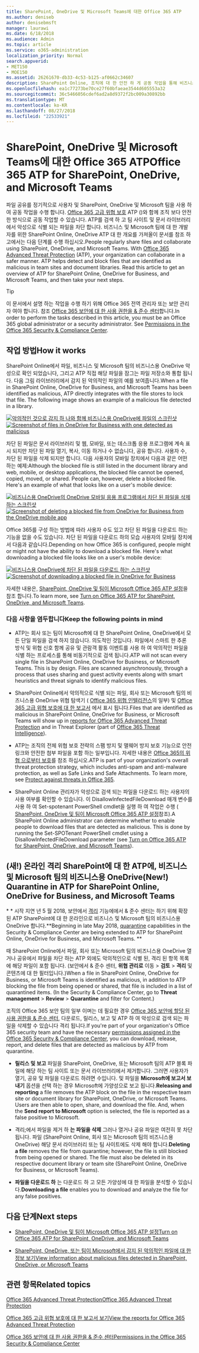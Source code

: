 ```yaml
---
title: SharePoint, OneDrive 및 Microsoft Teams에 대한 Office 365 ATP
ms.author: deniseb
author: denisebmsft
manager: laurawi
ms.date: 6/18/2018
ms.audience: Admin
ms.topic: article
ms.service: o365-administration
localization_priority: Normal
search.appverid:
- MET150
- MOE150
ms.assetid: 26261670-db33-4c53-b125-af0662c34607
description: SharePoint Online, 조직에 대 한 안전 하 게 공동 작업을 통해 비즈니스 및 Microsoft 팀의 비즈니스용 OneDrive의 파일을 Office 365 고급 위협 보호를 확장 합니다.
ms.openlocfilehash: ea1c77273be70ce27f60bfaeae3544d605553a32
ms.sourcegitcommit: 36c5466056cdef6ad2a8d9372f2bc009a30892bb
ms.translationtype: MT
ms.contentlocale: ko-KR
ms.lasthandoff: 08/27/2018
ms.locfileid: "22533921"
---
```

# <a name="office-365-atp-for-sharepoint-onedrive-and-microsoft-teams"></a><span data-ttu-id="cfa11-103">SharePoint, OneDrive 및 Microsoft Teams에 대한 Office 365 ATP</span><span class="sxs-lookup"><span data-stu-id="cfa11-103">Office 365 ATP for SharePoint, OneDrive, and Microsoft Teams</span></span>

<span data-ttu-id="cfa11-p101">파일 공유를 정기적으로 사용자 및 SharePoint, OneDrive 및 Microsoft 팀을 사용 하 여 공동 작업을 수행 합니다. [Office 365 고급 위협 보호](office-365-atp.md) ATP ()와 함께 조직 보다 안전한 방식으로 공동 작업할 수 있습니다. ATP를 검색 하 고 팀 사이트 및 문서 라이브러리에서 악성으로 식별 되는 파일을 차단 합니다. 비즈니스 및 Microsoft 팀에 대 한 개발자를 위한 SharePoint Online, OneDrive ATP 대 한 개요를 가져올이 문서를 참조 하 고에서는 다음 단계를 수행 하십시오.</span><span class="sxs-lookup"><span data-stu-id="cfa11-p101">People regularly share files and collaborate using SharePoint, OneDrive, and Microsoft Teams. With [Office 365 Advanced Threat Protection](office-365-atp.md) (ATP), your organization can collaborate in a safer manner. ATP helps detect and block files that are identified as malicious in team sites and document libraries. Read this article to get an overview of ATP for SharePoint Online, OneDrive for Business, and Microsoft Teams, and then take your next steps.</span></span> 
  
> [!TIP]
> <span data-ttu-id="cfa11-p102">이 문서에서 설명 하는 작업을 수행 하기 위해 Office 365 전역 관리자 또는 보안 관리자 여야 합니다. 참조 [Office 365 보안에 대 한 사용 권한을 &amp; 준수 센터](permissions-in-the-security-and-compliance-center.md)합니다.</span><span class="sxs-lookup"><span data-stu-id="cfa11-p102">In order to perform the tasks described in this article, you must be an Office 365 global administrator or a security administrator. See [Permissions in the Office 365 Security &amp; Compliance Center](permissions-in-the-security-and-compliance-center.md).</span></span> 
  
## <a name="how-it-works"></a><span data-ttu-id="cfa11-110">작업 방법</span><span class="sxs-lookup"><span data-stu-id="cfa11-110">How it works</span></span>

<span data-ttu-id="cfa11-p103">SharePoint Online에서 파일, 비즈니스 및 Microsoft 팀의 비즈니스용 OneDrive 악성으로 확인 되었습니다, 그리고 ATP 직접 해당 파일을 잠그는 파일 저장소와 통합 됩니다. 다음 그림 라이브러리에서 감지 된 악의적인 파일의 예를 보여줍니다.</span><span class="sxs-lookup"><span data-stu-id="cfa11-p103">When a file in SharePoint Online, OneDrive for Business, and Microsoft Teams has been identified as malicious, ATP directly integrates with the file stores to lock that file. The following image shows an example of a malicious file detected in a library.</span></span>
  
<span data-ttu-id="cfa11-113">[![악의적인 것으로 감지 하 나와 함께 비즈니스용 OneDrive에 파일의 스크린샷](media/2bba71cc-7ad1-4799-8b9d-d56f923db3a7.png)](https://support.office.com/article/01e902ad-a903-4e0f-b093-1e1ac0c37ad2)</span><span class="sxs-lookup"><span data-stu-id="cfa11-113">[![Screenshot of files in OneDrive for Business with one detected as malicious](media/2bba71cc-7ad1-4799-8b9d-d56f923db3a7.png)](https://support.office.com/article/01e902ad-a903-4e0f-b093-1e1ac0c37ad2)</span></span>
  
<span data-ttu-id="cfa11-p104">차단 된 파일은 문서 라이브러리 및 웹, 모바일, 또는 데스크톱 응용 프로그램에 계속 표시 되지만 차단 된 파일 열기, 복사, 이동 하거나 수 없습니다, 공유 합니다. 사용자 수, 차단 된 파일을 삭제 되지만 합니다. 다음 사용자의 모바일 장치에서 다음과 같은 어떤 하는 예제:</span><span class="sxs-lookup"><span data-stu-id="cfa11-p104">Although the blocked file is still listed in the document library and web, mobile, or desktop applications, the blocked file cannot be opened, copied, moved, or shared. People can, however, delete a blocked file. Here's an example of what that looks like on a user's mobile device:</span></span>
  
<span data-ttu-id="cfa11-117">[![비즈니스용 OneDrive의 OneDrive 모바일 응용 프로그램에서 차단 된 파일을 삭제 하는 스크린샷](media/cb1c1705-fd0a-45b8-9a26-c22503011d54.png)](https://support.office.com/article/01e902ad-a903-4e0f-b093-1e1ac0c37ad2)</span><span class="sxs-lookup"><span data-stu-id="cfa11-117">[![Screenshot of deleting a blocked file from OneDrive for Business from the OneDrive mobile app](media/cb1c1705-fd0a-45b8-9a26-c22503011d54.png)](https://support.office.com/article/01e902ad-a903-4e0f-b093-1e1ac0c37ad2)</span></span>
  
<span data-ttu-id="cfa11-p105">Office 365를 구성 하는 방법에 따라 사용자 수도 있고 차단 된 파일을 다운로드 하는 기능을 없을 수도 있습니다. 차단 된 파일을 다운로드 하의 모습 사용자의 모바일 장치에서 다음과 같습니다.</span><span class="sxs-lookup"><span data-stu-id="cfa11-p105">Depending on how Office 365 is configured, people might or might not have the ability to download a blocked file. Here's what downloading a blocked file looks like on a user's mobile device:</span></span>
  
<span data-ttu-id="cfa11-120">[![비즈니스용 OneDrive에 차단 된 파일을 다운로드 하는 스크린샷](media/be288a82-bdd8-4371-93d8-1783db3b61bc.png)](https://support.office.com/article/01e902ad-a903-4e0f-b093-1e1ac0c37ad2)</span><span class="sxs-lookup"><span data-stu-id="cfa11-120">[![Screenshot of downloading a blocked file in OneDrive for Business](media/be288a82-bdd8-4371-93d8-1783db3b61bc.png)](https://support.office.com/article/01e902ad-a903-4e0f-b093-1e1ac0c37ad2)</span></span>
  
<span data-ttu-id="cfa11-121">자세한 내용은, [SharePoint, OneDrive 및 팀이 Microsoft Office 365 ATP 설정](turn-on-atp-for-spo-odb-and-teams.md)을 참조 합니다.</span><span class="sxs-lookup"><span data-stu-id="cfa11-121">To learn more, see [Turn on Office 365 ATP for SharePoint, OneDrive, and Microsoft Teams](turn-on-atp-for-spo-odb-and-teams.md).</span></span>
  
### <a name="keep-the-following-points-in-mind"></a><span data-ttu-id="cfa11-122">다음 사항을 염두합니다</span><span class="sxs-lookup"><span data-stu-id="cfa11-122">Keep the following points in mind</span></span>

- <span data-ttu-id="cfa11-p106">ATP는 회사 또는 팀이 Microsoft에 대 한 SharePoint Online, OneDrive에서 모든 단일 파일을 검색 하지 않습니다. 의도적인 것입니다. 파일에서 스마트 한 추론 방식 및 위협 신호 함께 공유 및 관람객 활동 이벤트를 사용 하 여 악의적인 파일을 식별 하는 프로세스를 통해 비동기적으로 검색 됩니다.</span><span class="sxs-lookup"><span data-stu-id="cfa11-p106">ATP will not scan every single file in SharePoint Online, OneDrive for Business, or Microsoft Teams. This is by design. Files are scanned asynchronously, through a process that uses sharing and guest activity events along with smart heuristics and threat signals to identify malicious files.</span></span>
    
- <span data-ttu-id="cfa11-126">SharePoint Online에서 악의적으로 식별 되는 파일, 회사 또는 Microsoft 팀의 비즈니스용 OneDrive 위협 탐색기 ( [Office 365 위협 인텔리전스](office-365-ti.md)의 일부) 및 [Office 365 고급 위협 보호에 대 한 보고서](view-reports-for-atp.md) 에서 표시 됩니다.</span><span class="sxs-lookup"><span data-stu-id="cfa11-126">Files that are identified as malicious in SharePoint Online, OneDrive for Business, or Microsoft Teams will show up in [reports for Office 365 Advanced Threat Protection](view-reports-for-atp.md) and in Threat Explorer (part of [Office 365 Threat Intelligence](office-365-ti.md)).</span></span>
    
- <span data-ttu-id="cfa11-p107">ATP는 조직의 전체 위협 보호 전략의 스팸 방지 및 맬웨어 방지 보호 기능으로 안전 링크와 안전한 첨부 파일을 포함 하는 일부입니다. 자세한 내용은 [Office 365의 위협 으로부터 보호](protect-against-threats.md)를 참조 하십시오.</span><span class="sxs-lookup"><span data-stu-id="cfa11-p107">ATP is part of your organization's overall threat protection strategy, which includes anti-spam and anti-malware protection, as well as Safe Links and Safe Attachments. To learn more, see [Protect against threats in Office 365](protect-against-threats.md).</span></span>
    
- <span data-ttu-id="cfa11-p108">SharePoint Online 관리자가 악성으로 검색 되는 파일을 다운로드 하는 사용자의 사용 여부를 확인할 수 있습니다. 이 DisallowInfectedFileDownload 매개 변수를 사용 하 여 Set-spotenant PowerShell cmdlet을 실행 하 여 작업은 수행 ( [SharePoint, OneDrive 및 팀이 Microsoft Office 365 ATP 설정](turn-on-atp-for-spo-odb-and-teams.md)참조).</span><span class="sxs-lookup"><span data-stu-id="cfa11-p108">A SharePoint Online administrator can determine whether to enable people to download files that are detected as malicious. This is done by running the Set-SPOTenant PowerShell cmdlet using a DisallowInfectedFileDownload parameter (see [Turn on Office 365 ATP for SharePoint, OneDrive, and Microsoft Teams](turn-on-atp-for-spo-odb-and-teams.md)).</span></span>
    
## <a name="new-quarantine-in-atp-for-sharepoint-online-onedrive-for-business-and-microsoft-teams"></a><span data-ttu-id="cfa11-131">(새!) 온라인 격리 SharePoint에 대 한 ATP에, 비즈니스 및 Microsoft 팀의 비즈니스용 OneDrive</span><span class="sxs-lookup"><span data-stu-id="cfa11-131">(New!) Quarantine in ATP for SharePoint Online, OneDrive for Business, and Microsoft Teams</span></span>

 <span data-ttu-id="cfa11-132">* * 시작 지연 년 5 월 2018, 보안에서 [격리](quarantine-email-messages.md) 기능에에서 &amp; 준수 센터는 하기 위해 확장 된 ATP SharePoint에 대 한 온라인으로 비즈니스 및 Microsoft 팀의 비즈니스용 OneDrive 합니다.</span><span class="sxs-lookup"><span data-stu-id="cfa11-132">**Beginning in late May 2018, [quarantine](quarantine-email-messages.md) capabilities in the Security &amp; Compliance Center are being extended to ATP for SharePoint Online, OneDrive for Business, and Microsoft Teams.</span></span> **
  
<span data-ttu-id="cfa11-p109">때 SharePoint Online에서 파일, 회사 또는 Microsoft 팀의 비즈니스용 OneDrive 열거나 공유에서 파일을 차단 하는 ATP 외에도 악의적인으로 식별 된, 격리 된 항목 목록에 해당 파일이 포함 됩니다. (보안에서 &amp; 준수 센터, **위협 관리로** 이동 \> **검토** \> **격리** 및 콘텐츠에 대 한 필터입니다.)</span><span class="sxs-lookup"><span data-stu-id="cfa11-p109">When a file in SharePoint Online, OneDrive for Business, or Microsoft Teams is identified as malicious, in addition to ATP blocking the file from being opened or shared, that file is included in a list of quarantined items. (In the Security &amp; Compliance Center, go to **Threat management** \> **Review** \> **Quarantine** and filter for Content.)</span></span> 
  
<span data-ttu-id="cfa11-135">조직의 Office 365 보안 팀의 일부 이며는 데 필요한 경우 [Office 365 보안에 할당 된 사용 권한을 &amp; 준수 센터](permissions-in-the-security-and-compliance-center.md), 다운로드, 릴리스, 보고 및 ATP 하 여 악성으로 검색 되는 파일을 삭제할 수 있습니다 격리 됩니다.</span><span class="sxs-lookup"><span data-stu-id="cfa11-135">If you're part of your organization's Office 365 security team and have the necessary [permissions assigned in the Office 365 Security &amp; Compliance Center](permissions-in-the-security-and-compliance-center.md), you can download, release, report, and delete files that are detected as malicious by ATP from quarantine.</span></span>
  
- <span data-ttu-id="cfa11-p110">**릴리스 및 보고** 파일을 SharePoint, OneDrive, 또는 Microsoft 팀의 ATP 블록 파일에 해당 하는 팀 사이트 또는 문서 라이브러리에서 제거합니다. 그러면 사용자가 열기, 공유 및 파일을 다운로드 하려면 수입니다. 및 파일을 **Microsoft에 보고서 보내기** 옵션을 선택 하는 경우 Microsoft에 가양성으로 보고 됩니다.</span><span class="sxs-lookup"><span data-stu-id="cfa11-p110">**Releasing and reporting** a file removes the ATP block on the file in the respective team site or document library for SharePoint, OneDrive, or Microsoft Teams. Users are then able to open, share, and download the file. And, when the **Send report to Microsoft** option is selected, the file is reported as a false positive to Microsoft.</span></span> 
    
- <span data-ttu-id="cfa11-p111">격리;에서 파일을 제거 하 **는 파일을 삭제** 그러나 열거나 공유 파일은 여전히 못 차단 됩니다. 파일 (SharePoint Online, 회사 또는 Microsoft 팀의 비즈니스용 OneDrive) 해당 문서 라이브러리 또는 팀 사이트에도 삭제 해야 합니다.</span><span class="sxs-lookup"><span data-stu-id="cfa11-p111">**Deleting a file** removes the file from quarantine; however, the file is still blocked from being opened or shared. The file must also be deleted in its respective document library or team site (SharePoint Online, OneDrive for Business, or Microsoft Teams).</span></span> 
    
- <span data-ttu-id="cfa11-141">**파일을 다운로드 하** 는 다운로드 하 고 모든 가양성에 대 한 파일을 분석할 수 있습니다.</span><span class="sxs-lookup"><span data-stu-id="cfa11-141">**Downloading a file** enables you to download and analyze the file for any false positives.</span></span> 
    
## <a name="next-steps"></a><span data-ttu-id="cfa11-142">다음 단계</span><span class="sxs-lookup"><span data-stu-id="cfa11-142">Next steps</span></span>

- [<span data-ttu-id="cfa11-143">SharePoint, OneDrive 및 팀이 Microsoft Office 365 ATP 설정</span><span class="sxs-lookup"><span data-stu-id="cfa11-143">Turn on Office 365 ATP for SharePoint, OneDrive, and Microsoft Teams</span></span>](turn-on-atp-for-spo-odb-and-teams.md)
    
- [<span data-ttu-id="cfa11-144">SharePoint, OneDrive, 또는 팀이 Microsoft에서 감지 된 악의적인 파일에 대 한 정보 보기</span><span class="sxs-lookup"><span data-stu-id="cfa11-144">View information about malicious files detected in SharePoint, OneDrive, or Microsoft Teams</span></span>](malicious-files-detected-in-spo-odb-or-teams.md)
    
## <a name="related-topics"></a><span data-ttu-id="cfa11-145">관련 항목</span><span class="sxs-lookup"><span data-stu-id="cfa11-145">Related topics</span></span>

[<span data-ttu-id="cfa11-146">Office 365 Advanced Threat Protection</span><span class="sxs-lookup"><span data-stu-id="cfa11-146">Office 365 Advanced Threat Protection</span></span>](office-365-atp.md)
  
[<span data-ttu-id="cfa11-147">Office 365 고급 위협 보호에 대 한 보고서 보기</span><span class="sxs-lookup"><span data-stu-id="cfa11-147">View the reports for Office 365 Advanced Threat Protection</span></span>](view-reports-for-atp.md)
  
[<span data-ttu-id="cfa11-148">Office 365 보안에 대 한 사용 권한을 &amp; 준수 센터</span><span class="sxs-lookup"><span data-stu-id="cfa11-148">Permissions in the Office 365 Security &amp; Compliance Center</span></span>](permissions-in-the-security-and-compliance-center.md)
  


